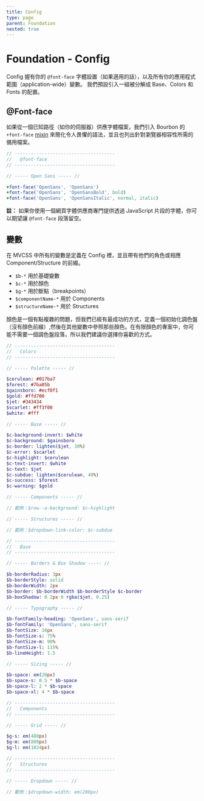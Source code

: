 ```yaml
---
title: Config
type: page
parent: Foundation
nested: true
---
```


Foundation - Config
===================

Config 握有你的 `@font-face` 字體設置（如果適用的話），以及所有你的應用程式範圍（application-wide）變數。 我們預設引入一組被分解成 Base、Colors 和 Fonts 的配置。

@Font-face
----------

如果從一個已知路徑（如你的伺服器）供應字體檔案，我們引入 Bourbon 的 `+font-face` [mixin][bourbon-mixin-fontface] 來簡化令人畏懼的語法，並且也列出針對瀏覽器相容性所需的備用檔案。

```sass
// -------------------------------------
//   @font-face
// -------------------------------------

// ----- Open Sans ----- //

+font-face('OpenSans', 'OpenSans')
+font-face('OpenSans', 'OpenSansBold', bold)
+font-face('OpenSans', 'OpenSansItalic', normal, italic)
```

**註：** 如果你使用一個網頁字體供應商專門提供透過 JavaScript 片段的字體，你可以期望讓 `@font-face` 段落留空。

變數
---------

在 MVCSS 中所有的變數是定義在 Config 裡，並且帶有他們的角色或相應 Component/Structure 的前綴。

- `$b-*` 用於基礎變數
- `$c-*` 用於顏色
- `$g-*` 用於斷點（breakpoints）
- `$componentName-*` 用於 Components
- `$structureName-*` 用於 Structures

顏色是一個有點複雜的問題，但我們已經有最成功的方式，定義一個初始化調色盤（沒有顏色前綴）,然後在其他變數中參照那些顏色。在有限顏色的專案中，你可能不需要一個調色盤段落，所以我們建議你選擇你喜歡的方式。

```sass
// -------------------------------------
//   Colors
// -------------------------------------

// ----- Palette ----- //

$cerulean: #017ba7
$forest: #7ba05b
$gainsboro: #ecf0f1
$gold: #ffd700
$jet: #343434
$scarlet: #ff3f00
$white: #fff

// ----- Base ----- //

$c-background-invert: $white
$c-background: $gainsboro
$c-border: lighten($jet, 30%)
$c-error: $scarlet
$c-highlight: $cerulean
$c-text-invert: $white
$c-text: $jet
$c-subdue: lighten($cerulean, 40%)
$c-success: $forest
$c-warning: $gold

// ----- Components ----- //

// 範例：$row--a-background: $c-highlight

// ----- Structures ----- //

// 範例：$dropdown-link-color: $c-subdue

// -------------------------------------
//   Base
// -------------------------------------

// ----- Borders & Box Shadow ----- //

$b-borderRadius: 3px
$b-borderStyle: solid
$b-borderWidth: 2px
$b-border: $b-borderWidth $b-borderStyle $c-border
$b-boxShadow: 0 2px 0 rgba($jet, 0.25)

// ----- Typography ----- //

$b-fontFamily-heading: 'OpenSans', sans-serif
$b-fontFamily: 'OpenSans', sans-serif
$b-fontSize: 16px
$b-fontSize-s: 75%
$b-fontSize-m: 90%
$b-fontSize-l: 115%
$b-lineHeight: 1.5

// ----- Sizing ----- //

$b-space: em(20px)
$b-space-s: 0.5 * $b-space
$b-space-l: 2 * $b-space
$b-space-xl: 4 * $b-space

// -------------------------------------
//   Components
// -------------------------------------

// ----- Grid ----- //

$g-s: em(480px)
$g-m: em(800px)
$g-l: em(1024px)

// -------------------------------------
//   Structures
// -------------------------------------

// ----- Dropdown ----- //

// 範例：$dropdown-width: em(200px)
```


[bourbon-mixin-fontface]: https://github.com/thoughtbot/bourbon/blob/master/app/assets/stylesheets/css3/_font-face.scss

